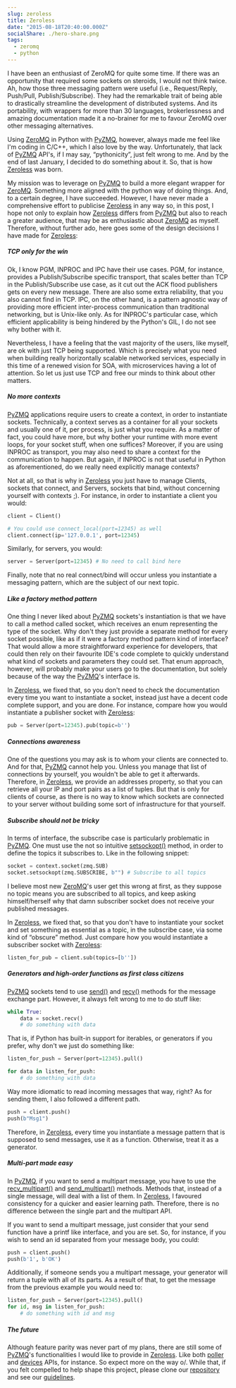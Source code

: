 ```yaml
---
slug: zeroless
title: Zeroless
date: "2015-08-18T20:40:00.000Z"
socialShare: ./hero-share.png
tags:
  - zeromq
  - python
---
```


I have been an enthusiast of ZeroMQ for quite some time. If there was an opportunity
that required some sockets on steroids, I would not think twice. Ah, how those three
messaging pattern were useful (i.e., Request/Reply, Push/Pull, Publish/Subscribe).
They had the remarkable trait of being able to drastically streamline the development of
distributed systems. And its portability, with wrappers for more than 30 languages,
brokerlessness and amazing documentation made it a no-brainer for me to favour ZeroMQ
over other messaging alternatives.

Using [ZeroMQ] in Python with [PyZMQ], however, always made me feel like I'm coding in
C/C++, which I also love by the way. Unfortunately, that lack of [PyZMQ] API's, if I
may say, “pythonicity”, just felt wrong to me. And by the end of last January, I
decided to do something about it. So, that is how [Zeroless] was born.

My mission was to leverage on [PyZMQ] to build a more elegant wrapper for [ZeroMQ].
Something more aligned with the python way of doing things. And, to a certain degree,
I have succeeded. However, I have never made a comprehensive effort to publicise
[Zeroless] in any way so, in this post, I hope not only to explain how [Zeroless]
differs from [PyZMQ] but also to reach a greater audience, that may be as enthusiastic
about [ZeroMQ] as myself. Therefore, without further ado, here goes some of the design
decisions I have made for [Zeroless]:

##### TCP only for the win

Ok, I know PGM, INPROC and IPC have their use cases. PGM, for instance, provides a
Publish/Subscribe specific transport, that scales better than TCP in the
Publish/Subscribe use case, as it cut out the ACK flood publishers gets on
every new message. There are also some extra reliability, that you also cannot
find in TCP. IPC, on the other hand, is a pattern agnostic way of providing more
efficient inter-process communication than traditional networking, but is Unix-like
only. As for INPROC's particular case, which efficient applicability is being
hindered by the Python's GIL, I do not see why bother with it.

Nevertheless, I have a feeling that the vast majority of the users, like myself,
are ok with just TCP being supported. Which is precisely what you need when building really
horizontally scalable networked services, especially in this time of a renewed
vision for SOA, with microservices having a lot of attention. So let us just use
TCP and free our minds to think about other matters.

##### No more contexts

[PyZMQ] applications require users to create a context, in order to instantiate
sockets. Technically, a context serves as a container for all your sockets and
usually one of it, per process, is just what you require. As a matter of fact, you
could have more, but why bother your runtime with more event loops, for your
socket stuff, when one suffices? Moreover, if you are using INPROC as transport,
you may also need to share a context for the communication to happen. But again,
if INPROC is not that useful in Python as aforementioned, do we really need
explicitly manage contexts?

Not at all, so that is why in [Zeroless] you just have to manage Clients, sockets
that connect, and Servers, sockets that bind, without concerning yourself with
contexts ;). For instance, in order to instantiate a client you would:

```python
client = Client()

# You could use connect_local(port=12345) as well
client.connect(ip='127.0.0.1', port=12345)
```

Similarly, for servers, you would:

```python
server = Server(port=12345) # No need to call bind here
```

Finally, note that no real connect/bind will occur unless you instantiate a
messaging pattern, which are the subject of our next topic.

##### Like a factory method pattern

One thing I never liked about [PyZMQ] sockets's instantiation is that we have to call
a method called socket, which receives an enum representing the type of the socket.
Why don't they just provide a separate method for every socket possible, like as if
it were a factory method pattern kind of interface? That would allow a more
straightforward experience for developers, that could then rely on their favourite
IDE's code complete to quickly understand what kind of sockets and parameters they
could set. That enum approach, however, will probably make your users go to the
documentation, but solely because of the way the [PyZMQ]'s interface is.

In [Zeroless], we fixed that, so you don't need to check the documentation every
time you want to instantiate a socket, instead just have a decent code complete
support, and you are done. For instance, compare how you would instantiate a
publisher socket with [Zeroless]:

```python
pub = Server(port=12345).pub(topic=b'')
```

##### Connections awareness

One of the questions you may ask is to whom your clients are connected to. And
for that, [PyZMQ] cannot help you. Unless you manage that list of connections by
yourself, you wouldn't be able to get it afterwards. Therefore, in [Zeroless],
we provide an addresses property, so that you can retrieve all your IP and port
pairs as a list of tuples. But that is only for clients of course, as there is
no way to know which sockets are connected to your server without building
some sort of infrastructure for that yourself.

##### Subscribe should not be tricky

In terms of interface, the subscribe case is particularly problematic in [PyZMQ].
One must use the not so intuitive [setsockopt()][setsockopt_method] method, in
order to define the topics it subscribes to. Like in the following snippet:

```python
socket = context.socket(zmq.SUB)
socket.setsockopt(zmq.SUBSCRIBE, b"") # Subscribe to all topics
```

I believe most new [ZeroMQ]'s user get this wrong at first, as they suppose no
topic means you are subscribed to all topics, and keep asking himself/herself why
that damn subscriber socket does not receive your published messages.

In [Zeroless], we fixed that, so that you don't have to instantiate your socket
and set something as essential as a topic, in the subscribe case, via some kind
of “obscure” method. Just compare how you would instantiate a subscriber socket
with [Zeroless]:

```python
listen_for_pub = client.sub(topics=[b''])
```

##### Generators and high-order functions as first class citizens

[PyZMQ] sockets tend to use [send()][send_method] and [recv()][recv_method] methods
for the message exchange part. However, it always felt wrong to me to do stuff like:

```python
while True:
    data = socket.recv()
    # do something with data
```

That is, if Python has built-in support for iterables, or generators if you prefer,
why don't we just do something like:

```python
listen_for_push = Server(port=12345).pull()

for data in listen_for_push:
    # do something with data
```

Way more idiomatic to read incoming messages that way, right? As for sending them,
I also followed a different path.

```python
push = client.push()
push(b"Msg1")
```

Therefore, in [Zeroless], every time you instantiate a message pattern that is
supposed to send messages, use it as a function. Otherwise, treat it as a generator.

##### Multi-part made easy

In [PyZMQ], if you want to send a multipart message, you have to use the
[recv_multipart()][recv_multipart_method] and [send_multipart()][send_multipart_method]
methods. Methods that, instead of a single message, will deal with a list of them.
In [Zeroless], I favoured consistency for a quicker and easier learning path. Therefore,
there is no difference between the single part and the multipart API.

If you want to send a multipart message, just consider that your send function have
a printf like interface, and you are set. So, for instance, if you wish to send an
id separated from your message body, you could:

```python
push = client.push()
push(b'1', b'OK')
```

Additionally, if someone sends you a multipart message, your generator will return a
tuple with all of its parts. As a result of that, to get the message from the previous
example you would need to:

```python
listen_for_push = Server(port=12345).pull()
for id, msg in listen_for_push:
    # do something with id and msg
```

##### The future

Although feature parity was never part of my plans, there are still some of [PyZMQ]'s
functionalities I would like to provide in [Zeroless]. Like both [poller][poller_api]
and [devices][devices_api] APIs, for instance. So expect more on the way o/. While
that, if you felt compelled to help shape this project, please clone our [repository]
and see our [guidelines].

[zeromq]: http://zeromq.org/
[pyzmq]: https://github.com/zeromq/pyzmq
[zeroless]: https://github.com/zmqless/python-zeroless
[repository]: https://github.com/zmqless/python-zeroless.git
[guidelines]: http://python-zeroless.readthedocs.org/en/latest/development.html#contributing
[poller_api]: https://zeromq.github.io/pyzmq/api/zmq.html#poller
[devices_api]: https://zeromq.github.io/pyzmq/api/zmq.devices.html
[recv_method]: https://zeromq.github.io/pyzmq/api/zmq.html#zmq.Socket.recv
[recv_multipart_method]: https://zeromq.github.io/pyzmq/api/zmq.html#zmq.Socket.recv_multipart
[send_method]: https://zeromq.github.io/pyzmq/api/zmq.html#zmq.Socket.send
[send_multipart_method]: https://zeromq.github.io/pyzmq/api/zmq.html#zmq.Socket.send_multipart
[setsockopt_method]: https://zeromq.github.io/pyzmq/api/zmq.html#zmq.Context.setsockopt
